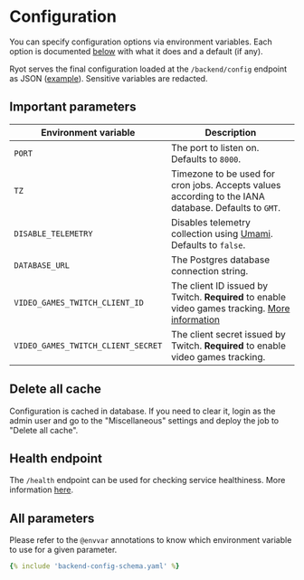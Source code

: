 # Configuration

You can specify configuration options via environment variables. Each option is documented
[below](#all-parameters) with what it does and a default (if any).

Ryot serves the final configuration loaded at the `/backend/config` endpoint as JSON
([example](https://pro.ryot.io/backend/config)). Sensitive variables are redacted.

## Important parameters

| Environment variable               | Description                                                                                                            |
| ---------------------------------- | ---------------------------------------------------------------------------------------------------------------------- |
| `PORT`                             | The port to listen on. Defaults to `8000`.                                                                             |
| `TZ`                               | Timezone to be used for cron jobs. Accepts values according to the IANA database. Defaults to `GMT`.                   |
| `DISABLE_TELEMETRY`                | Disables telemetry collection using [Umami](https://umami.is). Defaults to `false`.                                    |
| `DATABASE_URL`                     | The Postgres database connection string.                                                                               |
| `VIDEO_GAMES_TWITCH_CLIENT_ID`     | The client ID issued by Twitch. **Required** to enable video games tracking. [More information](guides/video-games.md) |
| `VIDEO_GAMES_TWITCH_CLIENT_SECRET` | The client secret issued by Twitch. **Required** to enable video games tracking.                                       |

## Delete all cache

Configuration is cached in database. If you need to clear it, login as the admin user and
go to the "Miscellaneous" settings and deploy the job to "Delete all cache".

## Health endpoint

The `/health` endpoint can be used for checking service healthiness. More information
[here](https://learn.microsoft.com/en-us/azure/architecture/patterns/health-endpoint-monitoring).

## All parameters

Please refer to the `@envvar` annotations to know which environment variable to use for a
given parameter.

```yaml
{% include 'backend-config-schema.yaml' %}
```
